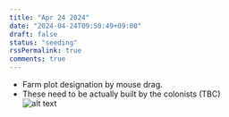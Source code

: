 ```yaml
---
title: "Apr 24 2024"
date: "2024-04-24T09:50:49+09:00"
draft: false
status: "seeding"
rssPermalink: true
comments: true
---
```

- Farm plot designation by mouse drag.
- These need to be actually built by the colonists (TBC) <BR>
![alt text](images/farm_plot_designation.gif "Farm plots!")